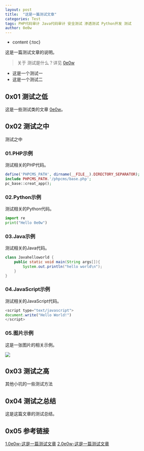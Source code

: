 ```yaml
---
layout: post
title:  "这是一篇测试文章"
categories: Test
tags: PHP代码审计 Java代码审计 安全测试 渗透测试 Python开发 测试
author: 0e0w
---
```


* content
{:toc}

这是一篇测试文章的说明。
> 关于 测试是什么？详见 [0e0w](http://www.0e0w.com/)
- 这是一个测试一
- 这是一个测试二

## 0x01 测试之低

这是一些测试类的文章 [0e0w](http://www.0e0w.com/)。

## 0x02 测试之中

测试之中
### 01.PHP示例
测试相关的PHP代码。
```php
define('PHPCMS_PATH', dirname(__FILE__).DIRECTORY_SEPARATOR);
include PHPCMS_PATH.'/phpcms/base.php';
pc_base::creat_app();
```
### 02.Python示例
测试相关的Python代码。
```python
import re
print("Hello 0e0w")
```
### 03.Java示例
测试相关的Java代码。
```java
class Javahelloworld {
    public static void main(String args[]){
        System.out.println("hello world\n");
    }
}
```
### 04.JavaScript示例
测试相关的JavaScript代码。
```javascript
<script type="text/javascript">
document.write("Hello World!")
</script>
```

### 05.图片示例
这是一张图片的相关示例。

![](https://www.baidu.com/img/bd_logo1.png)

## 0x03 测试之高
其他小坑的一些测试方法

## 0x04 测试之总结
这是这篇文章的测试总结。

## 0x05 参考链接
[1.0e0w-这是一篇测试文章](http://www.0e0w.com/2020/03/01/test/)
[2.0e0w-这是一篇测试文章](http://www.0e0w.com/2020/03/01/test/)